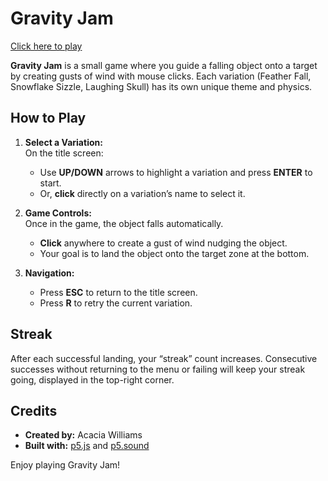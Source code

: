 # Gravity Jam

[Click here to play](https://xaynia.github.io/CART253/topics/Assignments/GravityJam)

**Gravity Jam** is a small game where you guide a falling object onto a target by creating gusts of wind with mouse clicks. Each variation (Feather Fall, Snowflake Sizzle, Laughing Skull) has its own unique theme and physics.

## How to Play

1. **Select a Variation:**  
   On the title screen:  
   - Use **UP/DOWN** arrows to highlight a variation and press **ENTER** to start.  
   - Or, **click** directly on a variation’s name to select it.

2. **Game Controls:**  
   Once in the game, the object falls automatically.  
   - **Click** anywhere to create a gust of wind nudging the object.  
   - Your goal is to land the object onto the target zone at the bottom.

3. **Navigation:**  
   - Press **ESC** to return to the title screen.  
   - Press **R** to retry the current variation.

## Streak

After each successful landing, your “streak” count increases. Consecutive successes without returning to the menu or failing will keep your streak going, displayed in the top-right corner.

## Credits

- **Created by:** Acacia Williams  
- **Built with:** [p5.js](https://p5js.org/) and [p5.sound](https://p5js.org/reference/#/libraries/p5.sound)

Enjoy playing Gravity Jam!
